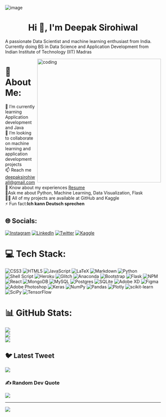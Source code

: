 ![image](https://user-images.githubusercontent.com/38135521/203840152-37bc2c24-5928-4358-a666-9306f51b745b.png)

<h1 align="center">Hi 👋, I'm Deepak Sirohiwal</h1>
<p>A passionate Data Scientist and machine learning enthusiast from India. Currently doing BS in Data Science and Application Development from Indian Institute of Technology (IIT) Madras</p>
<img align="right" alt="coding" width="400" src="https://www.lambdatest.com/resources/images/news24.gif">



# 💫 About Me:
🔭 I’m currently learning Application development and Java<br>
👯 I’m looking to collaborate on machine learning and application development projects<br>
📫 Reach me deepaksirohiwall@gmail.com<br>
📄 Know about my experiences <a href="https://drive.google.com/file/d/1us5o1hCDSd8qRrxSLH8GSuaJj0VrzVAU/view?usp=share_link">Resume</a><br>
💬Ask me about Python, Machine Learning, Data Visualization, Flask<br>
👨‍💻 All of my projects are available at GitHub and Kaggle<br>
⚡ Fun fact:<strong>Ich kann Deutsch sprechen</strong>


## 🌐 Socials:
[![Instagram](https://img.shields.io/badge/Instagram-%23E4405F.svg?logo=Instagram&logoColor=white)](https://instagram.com/thepak_) [![LinkedIn](https://img.shields.io/badge/LinkedIn-%230077B5.svg?logo=linkedin&logoColor=white)](https://www.linkedin.com/in/deepak-sirohiwal-22330613a/) [![Twitter](https://img.shields.io/badge/Twitter-%231DA1F2.svg?logo=Twitter&logoColor=white)](https://twitter.com/deepaksirohiwal) 
[![Kaggle](https://img.shields.io/badge/Kaggle-%231DA1F2.svg?logo=Kaggle&logoColor=white)](https://www.kaggle.com/deepaksirohiwal)

# 💻 Tech Stack:
![CSS3](https://img.shields.io/badge/css3-%231572B6.svg?style=for-the-badge&logo=css3&logoColor=white) ![HTML5](https://img.shields.io/badge/html5-%23E34F26.svg?style=for-the-badge&logo=html5&logoColor=white) ![JavaScript](https://img.shields.io/badge/javascript-%23323330.svg?style=for-the-badge&logo=javascript&logoColor=%23F7DF1E) ![LaTeX](https://img.shields.io/badge/latex-%23008080.svg?style=for-the-badge&logo=latex&logoColor=white) ![Markdown](https://img.shields.io/badge/markdown-%23000000.svg?style=for-the-badge&logo=markdown&logoColor=white) ![Python](https://img.shields.io/badge/python-3670A0?style=for-the-badge&logo=python&logoColor=ffdd54) ![Shell Script](https://img.shields.io/badge/shell_script-%23121011.svg?style=for-the-badge&logo=gnu-bash&logoColor=white) ![Heroku](https://img.shields.io/badge/heroku-%23430098.svg?style=for-the-badge&logo=heroku&logoColor=white) ![Glitch](https://img.shields.io/badge/glitch-%233333FF.svg?style=for-the-badge&logo=glitch&logoColor=white) ![Anaconda](https://img.shields.io/badge/Anaconda-%2344A833.svg?style=for-the-badge&logo=anaconda&logoColor=white) ![Bootstrap](https://img.shields.io/badge/bootstrap-%23563D7C.svg?style=for-the-badge&logo=bootstrap&logoColor=white) ![Flask](https://img.shields.io/badge/flask-%23000.svg?style=for-the-badge&logo=flask&logoColor=white) ![NPM](https://img.shields.io/badge/NPM-%23000000.svg?style=for-the-badge&logo=npm&logoColor=white) ![React](https://img.shields.io/badge/react-%2320232a.svg?style=for-the-badge&logo=react&logoColor=%2361DAFB) ![MongoDB](https://img.shields.io/badge/MongoDB-%234ea94b.svg?style=for-the-badge&logo=mongodb&logoColor=white) ![MySQL](https://img.shields.io/badge/mysql-%2300f.svg?style=for-the-badge&logo=mysql&logoColor=white) ![Postgres](https://img.shields.io/badge/postgres-%23316192.svg?style=for-the-badge&logo=postgresql&logoColor=white) ![SQLite](https://img.shields.io/badge/sqlite-%2307405e.svg?style=for-the-badge&logo=sqlite&logoColor=white) ![Adobe XD](https://img.shields.io/badge/Adobe%20XD-470137?style=for-the-badge&logo=Adobe%20XD&logoColor=#FF61F6) 	![Figma](https://img.shields.io/badge/figma-%23F24E1E.svg?style=for-the-badge&logo=figma&logoColor=white) ![Adobe Photoshop](https://img.shields.io/badge/adobephotoshop-%2331A8FF.svg?style=for-the-badge&logo=adobephotoshop&logoColor=white) ![Keras](https://img.shields.io/badge/Keras-%23D00000.svg?style=for-the-badge&logo=Keras&logoColor=white) ![NumPy](https://img.shields.io/badge/numpy-%23013243.svg?style=for-the-badge&logo=numpy&logoColor=white) ![Pandas](https://img.shields.io/badge/pandas-%23150458.svg?style=for-the-badge&logo=pandas&logoColor=white) ![Plotly](https://img.shields.io/badge/Plotly-%233F4F75.svg?style=for-the-badge&logo=plotly&logoColor=white) ![scikit-learn](https://img.shields.io/badge/scikit--learn-%23F7931E.svg?style=for-the-badge&logo=scikit-learn&logoColor=white) ![SciPy](https://img.shields.io/badge/SciPy-%230C55A5.svg?style=for-the-badge&logo=scipy&logoColor=%white) ![TensorFlow](https://img.shields.io/badge/TensorFlow-%23FF6F00.svg?style=for-the-badge&logo=TensorFlow&logoColor=white)
# 📊 GitHub Stats:
![](https://github-readme-stats.vercel.app/api?username=deepaksirohiwal&theme=onedark&hide_border=false&include_all_commits=false&count_private=false)<br/>
![](https://github-readme-streak-stats.herokuapp.com/?user=deepaksirohiwal&theme=onedark&hide_border=false)<br/>
![](https://github-readme-stats.vercel.app/api/top-langs/?username=deepaksirohiwal&theme=onedark&hide_border=false&include_all_commits=false&count_private=false&layout=compact)

## 🐦 Latest Tweet
[![](https://gtce.itsvg.in/api?username=deepaksirohiwal)](https://github.com/VishwaGauravIn/github-twitter-card-embed)

### ✍️ Random Dev Quote
![](https://quotes-github-readme.vercel.app/api?type=horizontal&theme=radical)

---
[![](https://visitcount.itsvg.in/api?id=deepaksirohiwal&icon=0&color=0)](https://visitcount.itsvg.in)

<!-- Proudly created with GPRM ( https://gprm.itsvg.in ) -->
